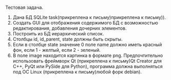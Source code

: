 Тестовая задача.
1. Дана БД SQLite task(прикреплена к письму)прикреплена к письму)).
2. Создать GUI для отображения содержимого БД с возможностью
редактирования, добавления дочерних элементов.
3. Построить из БД иерархический список.
4. Столбцы id, id_parent, state должны быть скрыты.
5. Если в столбце state значение 0 поле name должно иметь красный фон,
если 1 - желтый, если 2 - зеленый.
6. В поле image находится картинка в формате png.
Предпочтительно использовать фреймворк Qt (прикреплена к письму)Qt Creator для C++, PyQt
или PySide для Python), программа должна выполняться под ОС Linux (прикреплена к письму)любой
форк debian).
